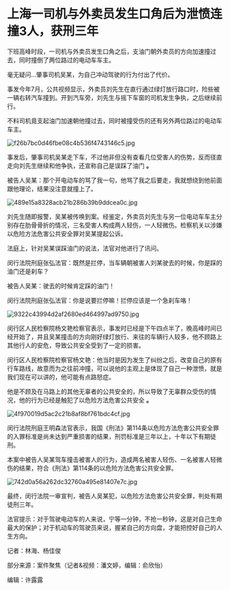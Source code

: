 # 上海一司机与外卖员发生口角后为泄愤连撞3人，获刑三年

下班高峰时段，一司机与外卖员发生口角之后，支油门朝外卖员的方向加速撞过去，同时撞倒了两位路过的电动车车主。

毫无疑问...肇事司机吴某，为自己冲动驾驶的行为付出了代价。

事发今年7月，公共视频显示，外卖员刘先生在直行通过绿灯放行路口时，险些被一辆右转汽车撞到。开到汽车旁，刘先生与摇下车窗的司机发生争执，之后继续前行。

不料司机竟支起油门加速朝他撞过去，同时被撞受伤的还有另外两位路过的电动车车主。

![f26b7bc0d46fbe08c4b536f4743146c5.jpg](https://raw.githubusercontent.com/qqhsx/qqnews_image/main/上海一司机与外卖员发生口角后为泄愤连撞3人，获刑三年/f26b7bc0d46fbe08c4b536f4743146c5.jpg)

事发后，肇事司机吴某走下车，不过他非但没有查看几位受害人的伤势，反而径直走向刘先生继续和他争执，还宣称自己是误踩了油门 **。**

被告人吴某：那个开电动车的骂了我一句，他骂了我之后要走，我就想绕到他前面跟他理论，结果没注意就撞上了。

![489e15a8328acb21b286b39b9ddcea0c.jpg](https://raw.githubusercontent.com/qqhsx/qqnews_image/main/上海一司机与外卖员发生口角后为泄愤连撞3人，获刑三年/489e15a8328acb21b286b39b9ddcea0c.jpg)

刘先生随即报警，吴某被传唤到案。经鉴定，外卖员刘先生与另一位电动车车主分别存在肋骨骨折的情况，三名受害人构成两人轻伤，一人轻微伤。检察机关以涉嫌以危险方法危害公共安全罪对吴某提起公诉。

法庭上，针对吴某误踩油门的说法，法官对他进行了讯问。

闵行法院刑庭张弘法官：既然是拦停，当车辆朝被害人刘某驶去的时候，你是踩的油门还是刹车？

被告人吴某：驶去的时候肯定踩的油门！

闵行法院刑庭张弘法官：你是说要拦停嘛！拦停应该是一个急刹车咯！

![9322c43994d2af2680ed464997ad9750.jpg](https://raw.githubusercontent.com/qqhsx/qqnews_image/main/上海一司机与外卖员发生口角后为泄愤连撞3人，获刑三年/9322c43994d2af2680ed464997ad9750.jpg)

闵行区人民检察院杨文艳检察官表示，事发时已经是下午四点半了，晚高峰时间已经开始了，并且吴某撞击的方向刚好绿灯放行、来往的车辆行人较多，他不顾路上其他行人的安危，导致公共安全受到了一定的损害。

闵行区人民检察院检察官杨文艳：他当时是因为发生了纠纷之后，改变自己的原有行车路线，故意而为之往前冲撞，可以说他的主观上是体现了自己一种泄愤，就是我们现在可以讲的，他可能有点路怒症。

他是不顾及在马路上的其他无辜者的公共安全的，所以导致了无辜群众受伤的情况，他的行为已经是触犯了以危险方法危害公共安全 **。**

![4f970019d5ac2c21b8af8bf761bdc4cf.jpg](https://raw.githubusercontent.com/qqhsx/qqnews_image/main/上海一司机与外卖员发生口角后为泄愤连撞3人，获刑三年/4f970019d5ac2c21b8af8bf761bdc4cf.jpg)

闵行法院刑庭王明森法官表示，我国《刑法》第114条以危险方法危害公共安全罪的入罪标准是尚未达到严重损害的结果，刑罚标准是三年以上，十年以下有期徒刑。

本案中被告人吴某驾车撞击被害人的行为，造成两名被害人轻伤、一名被害人轻微伤的结果，符合《刑法》第114条的以危险方法危害公共安全罪。

![742d0a56a262dc32760a495e81407e7c.jpg](https://raw.githubusercontent.com/qqhsx/qqnews_image/main/上海一司机与外卖员发生口角后为泄愤连撞3人，获刑三年/742d0a56a262dc32760a495e81407e7c.jpg)

最终，闵行法院一审宣判，被告人吴某犯，以危险方法危害公共安全罪，判处有期徒刑三年。

法官提示：对于驾驶电动车的人来说，宁等一分钟，不抢一秒钟，这是对自己生命最大的保护；对于机动车的驾驶员来说，握紧自己的方向盘，才能把控好自己的人生方向。

记者：林海、杨佳俊

部分来源：案件聚焦（记者&视频：潘文婷，编辑：俞欣怡）

编辑：许露露

